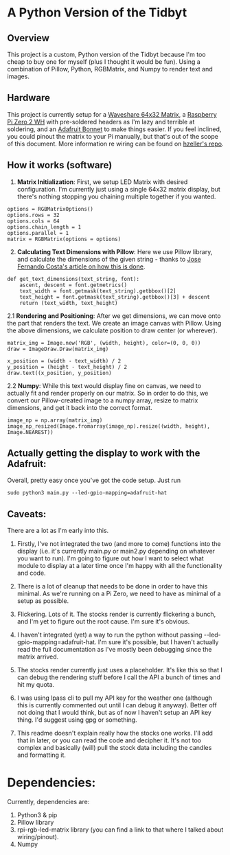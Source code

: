# A Python Version of the Tidbyt

## Overview

This project is a custom, Python version of the Tidbyt because I'm too cheap to buy one for myself (plus I thought it would be fun). Using a combination of Pillow, Python, RGBMatrix, and Numpy to render text and images.

## Hardware

This project is currently setup for a [Waveshare 64x32 Matrix](https://www.waveshare.com/rgb-matrix-p3-64x32.htm), a [Raspberry Pi Zero 2 WH](https://www.raspberrypi.com/products/raspberry-pi-zero-2-w/) with pre-soldered headers as I'm lazy and terrible at soldering, and an [Adafruit Bonnet](https://www.adafruit.com/product/3211) to make things easier. If you feel inclined, you could pinout the matrix to your Pi manually, but that's out of the scope of this document. More information re wiring can be found on [hzeller's repo](https://github.com/hzeller/rpi-rgb-led-matrix).


## How it works (software)

1. **Matrix Initialization**: First, we setup LED Matrix with desired configuration. I'm currently just using a single 64x32 matrix display, but there's nothing stopping you chaining multiple together if you wanted.

```
options = RGBMatrixOptions()
options.rows = 32
options.cols = 64
options.chain_length = 1
options.parallel = 1
matrix = RGBMatrix(options = options)
```

2. **Calculating Text Dimensions with Pillow**: Here we use Pillow library, and calculate the dimensions of the given string - thanks to [Jose Fernando Costa's article on how this is done]("https://levelup.gitconnected.com/how-to-properly-calculate-text-size-in-pil-images-17a2cc6f51fd"). 

```
def get_text_dimensions(text_string, font):
    ascent, descent = font.getmetrics()
    text_width = font.getmask(text_string).getbbox()[2]
    text_height = font.getmask(text_string).getbbox()[3] + descent
    return (text_width, text_height)
```
2.1 **Rendering and Positioning**: After we get dimensions, we can move onto the part that renders the text. We create an image canvas with Pillow. Using the above dimensions, we calculate position to draw center (or wherever).

```
matrix_img = Image.new('RGB', (width, height), color=(0, 0, 0))
draw = ImageDraw.Draw(matrix_img)

x_position = (width - text_width) / 2
y_position = (height - text_height) / 2
draw.text((x_position, y_position)
```


2.2 **Numpy**: While this text would display fine on canvas, we need to actually fit and render properly on our matrix. So in order to do this, we convert our Pillow-created image to a numpy array, resize to matrix dimensions, and get it back into the correct format.

```
image_np = np.array(matrix_img)
image_np_resized(Image.fromarray(image_np).resize((width, height), Image.NEAREST))
```


## Actually getting the display to work with the Adafruit:
Overall, pretty easy once you've got the code setup. Just run
```
sudo python3 main.py --led-gpio-mapping=adafruit-hat
```


## Caveats:

There are a lot as I'm early into this. 

1. Firstly, I've not integrated the two (and more to come) functions into the display (i.e. it's currently main.py or main2.py depending on whatever you want to run). I'm going to figure out how I want to select what module to display at a later time once I'm happy with all the functionality and code.

2. There is a lot of cleanup that needs to be done in order to have this minimal. As we're running on a Pi Zero, we need to have as minimal of a setup as possible.

3. Flickering. Lots of it. The stocks render is currently flickering a bunch, and I'm yet to figure out the root cause. I'm sure it's obvious.

4. I haven't integrated (yet) a way to run the python without passing --led-gpio-mapping=adafruit-hat. I'm sure it's possible, but I haven't actually read the full documentation as I've mostly been debugging since the matrix arrived.

5. The stocks render currently just uses a placeholder. It's like this so that I can debug the rendering stuff before I call the API a bunch of times and hit my quota. 
6. I was using lpass cli to pull my API key for the weather one (although this is currently commented out until I can debug it anyway). Better off not doing that I would think, but as of now I haven't setup an API key thing. I'd suggest using gpg or something.

7. This readme doesn't explain really how the stocks one works. I'll add that in later, or you can read the code and decipher it. It's not too complex and basically (will) pull the stock data including the candles and formatting it. 

# Dependencies:

Currently, dependencies are:

1. Python3 & pip
2. Pillow library
3. rpi-rgb-led-matrix library (you can find a link to that where I talked about wiring/pinout).
4. Numpy
